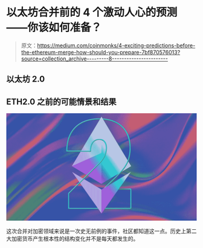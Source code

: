 # 以太坊合并前的 4 个激动人心的预测——你该如何准备？

> 原文：<https://medium.com/coinmonks/4-exciting-predictions-before-the-ethereum-merge-how-should-you-prepare-7bf870576013?source=collection_archive---------8----------------------->

## 以太坊 2.0

## ETH2.0 之前的可能情景和结果

![](img/6ee80a80d5ca53f88e811f4faa434d1e.png)

这次合并对加密领域来说是一次史无前例的事件，社区都知道这一点。历史上第二大加密货币产生根本性的结构变化并不是每天都发生的。